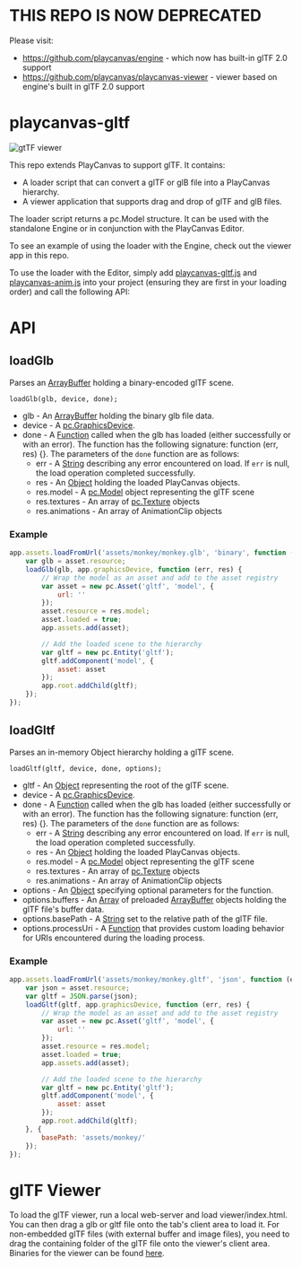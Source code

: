 # THIS REPO IS NOW DEPRECATED
Please visit:
* https://github.com/playcanvas/engine - which now has built-in glTF 2.0 support
* https://github.com/playcanvas/playcanvas-viewer - viewer based on engine's built in glTF 2.0 support

# playcanvas-gltf
![gtTF viewer](/images/playcanvas-gltf-viewer.jpg?raw=true "glTF Viewer")

This repo extends PlayCanvas to support glTF. It contains:

* A loader script that can convert a glTF or glB file into a PlayCanvas hierarchy.
* A viewer application that supports drag and drop of glTF and glB files.

The loader script returns a pc.Model structure. It can be used with the standalone Engine or in conjunction with the PlayCanvas Editor.

To see an example of using the loader with the Engine, check out the viewer app in this repo.

To use the loader with the Editor, simply add [playcanvas-gltf.js](https://github.com/playcanvas/playcanvas-gltf/blob/master/src/playcanvas-gltf.js) and [playcanvas-anim.js](https://github.com/playcanvas/playcanvas-gltf/blob/master/src/playcanvas-anim.js) into your project (ensuring they are first in your loading order) and call the following API:

# API

## loadGlb
Parses an [ArrayBuffer](https://developer.mozilla.org/en-US/docs/Web/JavaScript/Reference/Global_Objects/ArrayBuffer) holding a binary-encoded glTF scene.
```
loadGlb(glb, device, done);
```
* glb - An [ArrayBuffer](https://developer.mozilla.org/en-US/docs/Web/JavaScript/Reference/Global_Objects/ArrayBuffer) holding the binary glb file data.
* device - A [pc.GraphicsDevice](https://developer.playcanvas.com/en/api/pc.GraphicsDevice.html).
* done - A [Function](https://developer.mozilla.org/en-US/docs/Web/JavaScript/Reference/Global_Objects/Function) called when the glb has loaded (either successfully or with an error). The function has the following signature: function (err, res) {}. The parameters of the ```done``` function are as follows:
  * err - A [String](https://developer.mozilla.org/en-US/docs/Web/JavaScript/Reference/Global_Objects/String) describing any error encountered on load. If ```err``` is null, the load operation completed successfully.
  * res - An [Object](https://developer.mozilla.org/en-US/docs/Web/JavaScript/Reference/Global_Objects/Object) holding the loaded PlayCanvas objects.
  * res.model - A [pc.Model](https://developer.playcanvas.com/en/api/pc.Model.html) object representing the glTF scene
  * res.textures - An array of [pc.Texture](https://developer.playcanvas.com/en/api/pc.Texture.html) objects
  * res.animations - An array of AnimationClip objects

### Example
```javascript
app.assets.loadFromUrl('assets/monkey/monkey.glb', 'binary', function (err, asset) {
    var glb = asset.resource;
    loadGlb(glb, app.graphicsDevice, function (err, res) {
        // Wrap the model as an asset and add to the asset registry
        var asset = new pc.Asset('gltf', 'model', {
            url: ''
        });
        asset.resource = res.model;
        asset.loaded = true;
        app.assets.add(asset);

        // Add the loaded scene to the hierarchy
        var gltf = new pc.Entity('gltf');
        gltf.addComponent('model', {
            asset: asset
        });
        app.root.addChild(gltf);
    });
});
```

## loadGltf
Parses an in-memory Object hierarchy holding a glTF scene.
```
loadGltf(gltf, device, done, options);
```
* gltf - An [Object](https://developer.mozilla.org/en-US/docs/Web/JavaScript/Reference/Global_Objects/Object) representing the root of the glTF scene.
* device - A [pc.GraphicsDevice](https://developer.playcanvas.com/en/api/pc.GraphicsDevice.html).
* done - A [Function](https://developer.mozilla.org/en-US/docs/Web/JavaScript/Reference/Global_Objects/Function) called when the glb has loaded (either successfully or with an error). The function has the following signature: function (err, res) {}. The parameters of the ```done``` function are as follows:
  * err - A [String](https://developer.mozilla.org/en-US/docs/Web/JavaScript/Reference/Global_Objects/String) describing any error encountered on load. If ```err``` is null, the load operation completed successfully.
  * res - An [Object](https://developer.mozilla.org/en-US/docs/Web/JavaScript/Reference/Global_Objects/Object) holding the loaded PlayCanvas objects.
  * res.model - A [pc.Model](https://developer.playcanvas.com/en/api/pc.Model.html) object representing the glTF scene
  * res.textures - An array of [pc.Texture](https://developer.playcanvas.com/en/api/pc.Texture.html) objects
  * res.animations - An array of AnimationClip objects
* options - An [Object](https://developer.mozilla.org/en-US/docs/Web/JavaScript/Reference/Global_Objects/Object) specifying optional parameters for the function.
* options.buffers - An [Array](https://developer.mozilla.org/en-US/docs/Web/JavaScript/Reference/Global_Objects/Array) of preloaded [ArrayBuffer](https://developer.mozilla.org/en-US/docs/Web/JavaScript/Reference/Global_Objects/ArrayBuffer) objects holding the glTF file's buffer data.
* options.basePath - A [String](https://developer.mozilla.org/en-US/docs/Web/JavaScript/Reference/Global_Objects/String) set to the relative path of the glTF file.
* options.processUri - A [Function](https://developer.mozilla.org/en-US/docs/Web/JavaScript/Reference/Global_Objects/Function) that provides custom loading behavior for URIs encountered during the loading process.

### Example
```javascript
app.assets.loadFromUrl('assets/monkey/monkey.gltf', 'json', function (err, asset) {
    var json = asset.resource;
    var gltf = JSON.parse(json);
    loadGltf(gltf, app.graphicsDevice, function (err, res) {
        // Wrap the model as an asset and add to the asset registry
        var asset = new pc.Asset('gltf', 'model', {
            url: ''
        });
        asset.resource = res.model;
        asset.loaded = true;
        app.assets.add(asset);

        // Add the loaded scene to the hierarchy
        var gltf = new pc.Entity('gltf');
        gltf.addComponent('model', {
            asset: asset
        });
        app.root.addChild(gltf);
    }, {
        basePath: 'assets/monkey/'
    });
});
```

# glTF Viewer
To load the glTF viewer, run a local web-server and load viewer/index.html. You can then drag a glb or gltf file onto the tab's client area to load it. For non-embedded glTF files (with external buffer and image files), you need to drag the containing folder of the glTF file onto the viewer's client area. Binaries for the viewer can be found [here](https://github.com/playcanvas/playcanvas-gltf/releases).
